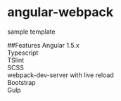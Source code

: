# angular-webpack
sample template

##Features
Angular 1.5.x  
Typescript  
TSlint  
SCSS  
webpack-dev-server with live reload  
Bootstrap  
Gulp
